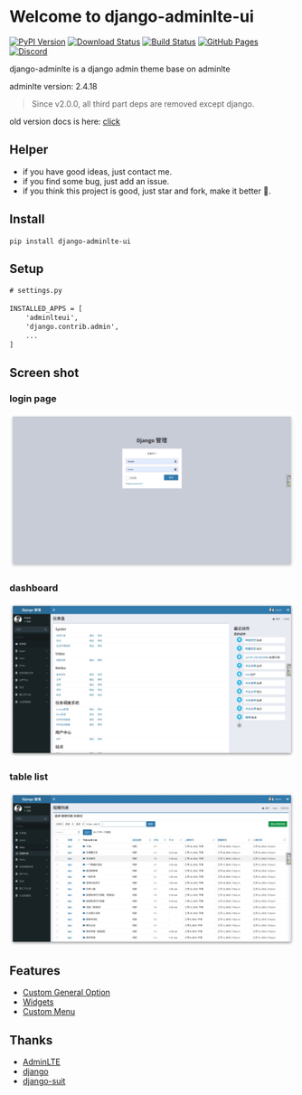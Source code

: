 # Welcome to django-adminlte-ui

[![PyPI Version](https://img.shields.io/pypi/v/django-adminlte-ui.svg)](https://pypi.python.org/pypi/django-adminlte-ui)
[![Download Status](https://img.shields.io/pypi/dm/django-adminlte-ui.svg)](https://pypi.python.org/pypi/django-adminlte-ui)
[![Build Status](https://github.com/wuyue92tree/django-adminlte-ui/workflows/main/badge.svg)](https://github.com/wuyue92tree/django-adminlte-ui/workflows/main/badge.svg)
[![GitHub Pages](https://img.shields.io/badge/GitHub-Pages-brightgreen.svg)](https://wuyue92tree.github.io/django-adminlte-ui/)
[![Discord](https://img.shields.io/discord/K9VH3x6T?color=7289DA&logo=discord&logoColor=white)](https://discord.gg/K9VH3x6T)

django-adminlte is a django admin theme base on adminlte

adminlte version: 2.4.18

> Since v2.0.0, all third part deps are removed except django.

old version docs is here: [click](https://django-adminlte-ui.readthedocs.io/)

## Helper

- if you have good ideas, just contact me.
- if you find some bug, just add an issue.
- if you think this project is good, just star and fork, make it better 🍉.


## Install

```
pip install django-adminlte-ui
```

## Setup

```
# settings.py

INSTALLED_APPS = [
    'adminlteui',
    'django.contrib.admin',
    ...
]
```

## Screen shot

### login page
![login](../assets/images/login.jpg)

### dashboard
![dashboard](../assets/images/dashboard.jpg)

### table list
![table list](../assets/images/table-list.jpg)

## Features

- [Custom General Option](/django-adminlte-ui/2.x/guide/#general-option)
- [Widgets](/django-adminlte-ui/2.x/guide/#widgets)
- [Custom Menu](/django-adminlte-ui/2.x/guide/#menu)


## Thanks

- [AdminLTE](https://github.com/ColorlibHQ/AdminLTE)
- [django](https://github.com/django/django)
- [django-suit](https://github.com/darklow/django-suit)
